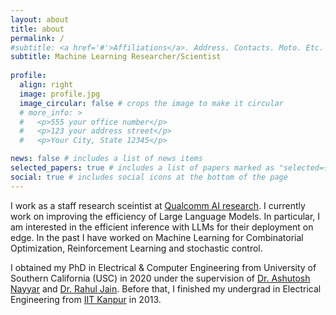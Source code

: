 ```yaml
---
layout: about
title: about
permalink: /
#subtitle: <a href='#'>Affiliations</a>. Address. Contacts. Moto. Etc.
subtitle: Machine Learning Researcher/Scientist
 
profile:
  align: right
  image: profile.jpg
  image_circular: false # crops the image to make it circular
  # more_info: >
  #   <p>555 your office number</p>
  #   <p>123 your address street</p>
  #   <p>Your City, State 12345</p>

news: false # includes a list of news items
selected_papers: true # includes a list of papers marked as "selected={true}"
social: true # includes social icons at the bottom of the page
---
```


<!-- Write your biography here. Tell the world about yourself. Link to your favorite [subreddit](http://reddit.com). You can put a picture in, too. The code is already in, just name your picture `prof_pic.jpg` and put it in the `img/` folder.

Put your address / P.O. box / other info right below your picture. You can also disable any of these elements by editing `profile` property of the YAML header of your `_pages/about.md`. Edit `_bibliography/papers.bib` and Jekyll will render your [publications page](/al-folio/publications/) automatically.

Link to your social media connections, too. This theme is set up to use [Font Awesome icons](https://fontawesome.com/) and [Academicons](https://jpswalsh.github.io/academicons/), like the ones below. Add your Facebook, Twitter, LinkedIn, Google Scholar, or just disable all of them. -->

I work as a staff research sceintist at [Qualcomm AI research](https://www.qualcomm.com/research/artificial-intelligence/ai-research). I currently work on improving the efficiency of Large Language Models. In particular, I am interested in the efficient inference with LLMs for their deployment on edge. In the past I have worked on Machine Learning for Combinatorial Optimization, Reinforcement Learning and stochastic control. 

I obtained my PhD in Electrical & Computer Engineering from University of Southern California (USC) in 2020 under the supervision of [Dr. Ashutosh Nayyar](https://sites.google.com/usc.edu/ashutosh) and [Dr. Rahul Jain](https://www.rahuljain.net/). Before that, I finished my undergrad in Electrical Engineering from [IIT Kanpur](https://www.iitk.ac.in) in 2013.
